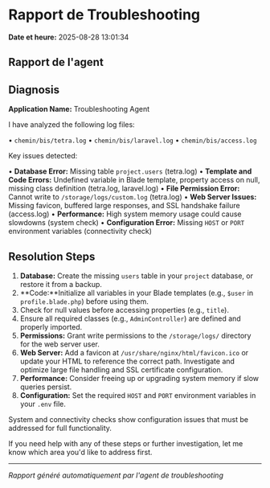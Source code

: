 # Rapport de Troubleshooting

**Date et heure:** 2025-08-28 13:01:34

## Rapport de l'agent

## Diagnosis

**Application Name:** Troubleshooting Agent

I have analyzed the following log files:

• `chemin/bis/tetra.log`
• `chemin/bis/laravel.log`
• `chemin/bis/access.log`

Key issues detected:

• **Database Error:** Missing table `project.users` (tetra.log)
• **Template and Code Errors:** Undefined variable in Blade template, property access on null, missing class definition (tetra.log, laravel.log)
• **File Permission Error:** Cannot write to `/storage/logs/custom.log` (tetra.log)
• **Web Server Issues:** Missing favicon, buffered large responses, and SSL handshake failure (access.log)
• **Performance:** High system memory usage could cause slowdowns (system check)
• **Configuration Error:** Missing `HOST` or `PORT` environment variables (connectivity check)

## Resolution Steps

1. **Database:** Create the missing `users` table in your `project` database, or restore it from a backup.
2. **Code:**Initialize all variables in your Blade templates (e.g., `$user` in `profile.blade.php`) before using them.
3. Check for null values before accessing properties (e.g., `title`).
4. Ensure all required classes (e.g., `AdminController`) are defined and properly imported.
5. **Permissions:** Grant write permissions to the `/storage/logs/` directory for the web server user.
6. **Web Server:** Add a favicon at `/usr/share/nginx/html/favicon.ico` or update your HTML to reference the correct path. Investigate and optimize large file handling and SSL certificate configuration.
7. **Performance:** Consider freeing up or upgrading system memory if slow queries persist.
8. **Configuration:** Set the required `HOST` and `PORT` environment variables in your `.env` file.

System and connectivity checks show configuration issues that must be addressed for full functionality.

If you need help with any of these steps or further investigation, let me know which area you'd like to address first.

---
*Rapport généré automatiquement par l'agent de troubleshooting*
